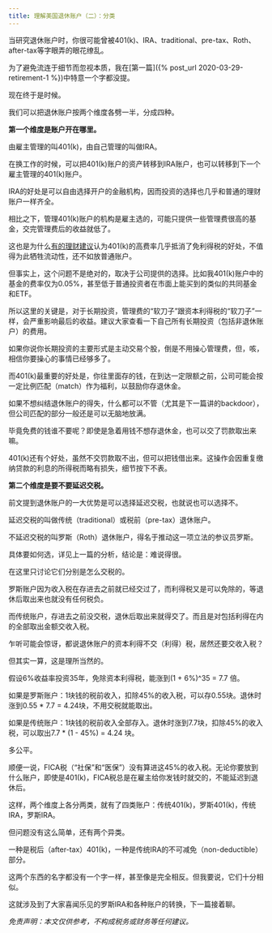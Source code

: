 ```yaml
---
title: 理解美国退休账户（二）：分类
---
```


当研究退休账户时，你很可能曾被401(k)、IRA、traditional、pre-tax、Roth、after-tax等字眼弄的眼花缭乱。

为了避免流连于细节而忽视本质，我在[第一篇]({% post_url 2020-03-29-retirement-1 %})中特意一个字都没提。

现在终于是时候。

我们可以把退休账户按两个维度各劈一半，分成四种。

**第一个维度是账户开在哪里。**

由雇主管理的叫401(k)，由自己管理的叫做IRA。

在换工作的时候，可以把401(k)账户的资产转移到IRA账户，也可以转移到下一个雇主管理的401(k)账户。

IRA的好处是可以自由选择开户的金融机构，因而投资的选择也几乎和普通的理财账户一样齐全。

相比之下，管理401(k)账户的机构是雇主选的，可能只提供一些管理费很高的基金，交完管理费后的收益就低了。

这也是为什么[有的理财建议](https://blog.wealthfront.com/3-benefits-of-iras-and-1-drawback-what-you-need-to-know/)认为401(k)的高费率几乎抵消了免利得税的好处，不值得为此牺牲流动性，还不如放普通账户。

但事实上，这个问题不是绝对的，取决于公司提供的选择。比如我401(k)账户中的基金的费率仅为0.05%，甚至低于普通投资者在市面上能买到的类似的共同基金和ETF。

所以这里的关键是，对于长期投资，管理费的“软刀子”跟资本利得税的“软刀子”一样，会严重影响最后的收益。建议大家查看一下自己所有长期投资（包括非退休账户）的费用。

如果你说你长期投资的主要形式是主动交易个股，倒是不用操心管理费，但，咳，相信你要操心的事情已经够多了。

而401(k)最重要的好处是，你往里面存的钱，在到达一定限额之前，公司可能会按一定比例匹配（match）作为福利，以鼓励你存退休金。

如果不想纠结退休账户的得失，什么都可以不管（尤其是下一篇讲的backdoor），但公司匹配的部分一般还是可以无脑地放满。

毕竟免费的钱谁不要呢？即使是急着用钱不想存退休金，也可以交了罚款取出来嘛。

401(k)还有个好处，虽然不交罚款取不出，但可以把钱借出来。这操作会因重复缴纳贷款的利息的所得税而略有损失，细节按下不表。



**第二个维度是要不要延迟交税。**

前文提到退休账户的一大优势是可以选择延迟交税，也就说也可以选择不。

延迟交税的叫做传统（traditional）或税前（pre-tax）退休账户。

不延迟交税的叫罗斯（Roth）退休账户，得名于推动这一项立法的参议员罗斯。

具体要如何选，详见上一篇的分析，结论是：难说得很。

在这里只讨论它们分别是怎么交税的。

罗斯账户因为收入税在存进去之前就已经交过了，而利得税又是可以免除的，等退休后取出来也就没有任何税负。

而传统账户，存进去之前没交税，退休后取出来就得交了。而且是对包括利得在内的全部取出金额交收入税。

乍听可能会惊讶，都说退休账户的资本利得不交（利得）税，居然还要交收入税？

但其实一算，这是理所当然的。

假设6%收益率投资35年，免除资本利得税，能涨到(1 + 6%)^35 = 7.7 倍。

如果是罗斯账户：1块钱的税前收入，扣除45%的收入税，可以存0.55块。退休时涨到0.55 * 7.7 = 4.24块，不用交税就能取出。

如果是传统账户：1块钱的税前收入全部存入。退休时涨到7.7块，扣除45%的收入税，可以取出7.7 * (1 - 45%) = 4.24 块。

多公平。

顺便一说，FICA税（“社保”和“医保”）没有算进这45%的收入税。无论你要放到什么账户，即使是401(k)，FICA税总是在雇主给你发钱时就交的，不能延迟到退休后。

这样，两个维度上各分两类，就有了四类账户：传统401(k)，罗斯401(k)，传统IRA，罗斯IRA。

但问题没有这么简单，还有两个异类。

一种是税后（after-tax）401(k)，一种是传统IRA的不可减免（non-deductible）部分。

这两个东西的名字都没有一个字一样，甚至像是完全相反。但我要说，它们十分相似。

这就涉及到了大家喜闻乐见的罗斯IRA和各种账户的转换，下一篇接着聊。

*免责声明：本文仅供参考，不构成税务或财务等任何建议。*
